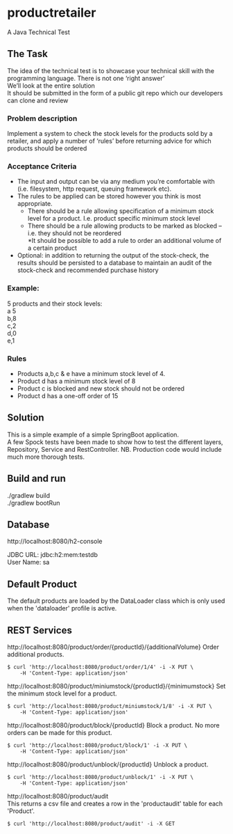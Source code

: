 # productretailer
A Java Technical Test

## The Task
The idea of the technical test is to showcase your technical skill with the programming language. 
There is not one ‘right answer’  
We’ll look at the entire solution  
It should be submitted in the form of a public git repo which our developers can clone and review

### Problem description
Implement a system to check the stock levels for the products sold by a retailer, and apply a number of ‘rules’ before returning advice for which products should be ordered

### Acceptance Criteria
* The input and output can be via any medium you’re comfortable with (i.e. filesystem, http request, queuing framework etc).  
* The rules to be applied can be stored however you think is most appropriate.  
  * There should be a rule allowing specification of a minimum stock level for a product. I.e. product specific minimum stock level  
  * There should be a rule allowing products to be marked as blocked – i.e. they should not be reordered  
  *It should be possible to add a rule to order an additional volume of a certain product  
* Optional: in addition to returning the output of the stock-check, the results should be persisted to a database to maintain an audit of the stock-check and recommended purchase history

### Example:
5 products and their stock levels:  
a 5  
b,8  
c,2  
d,0  
e,1  

### Rules
* Products a,b,c & e have a minimum stock level of 4.
* Product d has a minimum stock level of 8
* Product c is blocked and new stock should not be ordered
* Product d has a one-off order of 15



## Solution
This is a simple example of a simple SpringBoot application.  
A few Spock tests have been made to show how to test the different layers, Repository, Service and RestController.
NB. Production code would include much more thorough tests. 

## Build and run
./gradlew build  
./gradlew bootRun

## Database
http://localhost:8080/h2-console

JDBC URL: jdbc:h2:mem:testdb  
User Name: sa

## Default Product
The default products are loaded by the DataLoader class which is only used when the 'dataloader' profile is active. 

## REST Services
http://localhost:8080/product/order/{productId}/{additionalVolume}
Order additional products.
```
$ curl 'http://localhost:8080/product/order/1/4' -i -X PUT \
    -H 'Content-Type: application/json'
```

http://localhost:8080/product/miniumstock/{productId}/{minimumstock}
Set the minimum stock level for a product.
```
$ curl 'http://localhost:8080/product/miniumstock/1/8' -i -X PUT \
    -H 'Content-Type: application/json'
```

http://localhost:8080/product/block/{productId}
Block a product. No more orders can be made for this product.
```
$ curl 'http://localhost:8080/product/block/1' -i -X PUT \
    -H 'Content-Type: application/json'
```

http://localhost:8080/product/unblock/{productId}
Unblock a product.
```
$ curl 'http://localhost:8080/product/unblock/1' -i -X PUT \
    -H 'Content-Type: application/json'
```

http://localhost:8080/product/audit  
This returns a csv file and creates a row in the 'productaudit' table for each 'Product'.
```
$ curl 'http://localhost:8080/product/audit' -i -X GET    
```